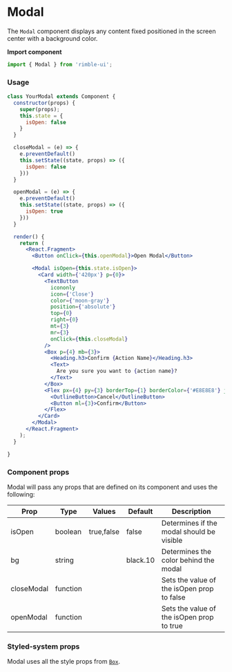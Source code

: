 # Modal

The `Modal` component displays any content fixed positioned in the screen center with a background color.

**Import component**
```jsx
import { Modal } from 'rimble-ui';
```

<!-- STORY -->

### Usage

```jsx
class YourModal extends Component {
  constructor(props) {
    super(props);
    this.state = {
      isOpen: false
    }
  }

  closeModal = (e) => {
    e.preventDefault()
    this.setState((state, props) => ({
      isOpen: false
    }))
  }

  openModal = (e) => {
    e.preventDefault()
    this.setState((state, props) => ({
      isOpen: true
    }))
  }

  render() {
    return (
      <React.Fragment>
        <Button onClick={this.openModal}>Open Modal</Button>

        <Modal isOpen={this.state.isOpen}>
          <Card width={'420px'} p={0}>
            <TextButton
              icononly
              icon={'Close'}
              color={'moon-gray'}
              position={'absolute'}
              top={0}
              right={0}
              mt={3}
              mr={3}
              onClick={this.closeModal}
            />
            <Box p={4} mb={3}>
              <Heading.h3>Confirm {Action Name}</Heading.h3>
              <Text>
                Are you sure you want to {action name}?
              </Text>
            </Box>
            <Flex px={4} py={3} borderTop={1} borderColor={'#E8E8E8'} justifyContent={'flex-end'}>
              <OutlineButton>Cancel</OutlineButton>
              <Button ml={3}>Confirm</Button>
            </Flex>
          </Card>
        </Modal>
      </React.Fragment>
    );
  }

}
```

### Component props

Modal will pass any props that are defined on its component and uses the following:

| Prop       | Type     | Values     | Default  | Description                                |
| ---------- | -------- | ---------- | -------- | ------------------------------------------ |
| isOpen     | boolean  | true,false | false    | Determines if the modal should be visible  |
| bg         | string   |            | black.10 | Determines the color behind the modal      |
| closeModal | function |            |          | Sets the value of the isOpen prop to false |
| openModal  | function |            |          | Sets the value of the isOpen prop to true  |

### Styled-system props

Modal uses all the style props from [`Box`](https://consensys.github.io/rimble-ui/?path=/story/components-layout-box--documentation).
